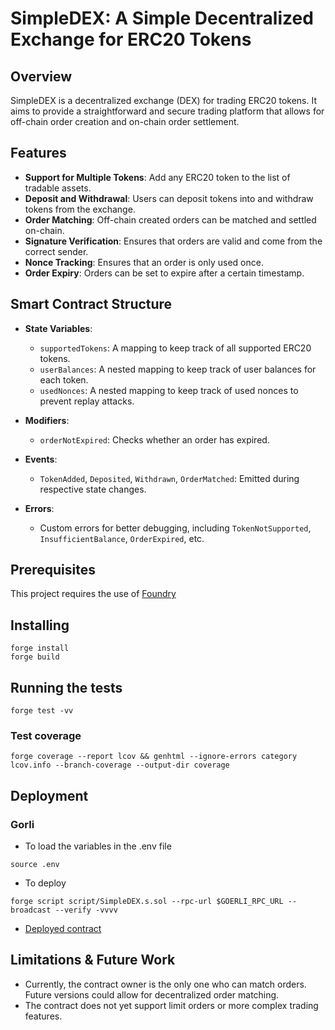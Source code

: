 # SimpleDEX: A Simple Decentralized Exchange for ERC20 Tokens

## Overview

SimpleDEX is a decentralized exchange (DEX) for trading ERC20 tokens. It aims to provide a straightforward and secure trading platform that allows for off-chain order creation and on-chain order settlement.

## Features

- **Support for Multiple Tokens**: Add any ERC20 token to the list of tradable assets.
- **Deposit and Withdrawal**: Users can deposit tokens into and withdraw tokens from the exchange.
- **Order Matching**: Off-chain created orders can be matched and settled on-chain.
- **Signature Verification**: Ensures that orders are valid and come from the correct sender.
- **Nonce Tracking**: Ensures that an order is only used once.
- **Order Expiry**: Orders can be set to expire after a certain timestamp.

## Smart Contract Structure

- **State Variables**:

  - `supportedTokens`: A mapping to keep track of all supported ERC20 tokens.
  - `userBalances`: A nested mapping to keep track of user balances for each token.
  - `usedNonces`: A nested mapping to keep track of used nonces to prevent replay attacks.

- **Modifiers**:

  - `orderNotExpired`: Checks whether an order has expired.

- **Events**:

  - `TokenAdded`, `Deposited`, `Withdrawn`, `OrderMatched`: Emitted during respective state changes.

- **Errors**:
  - Custom errors for better debugging, including `TokenNotSupported`, `InsufficientBalance`, `OrderExpired`, etc.

## Prerequisites

This project requires the use of [Foundry](https://book.getfoundry.sh/)

## Installing

```
forge install
forge build
```

## Running the tests

```
forge test -vv
```

### Test coverage

```
forge coverage --report lcov && genhtml --ignore-errors category lcov.info --branch-coverage --output-dir coverage
```

## Deployment

### Gorli

- To load the variables in the .env file

```
source .env
```

- To deploy

```
forge script script/SimpleDEX.s.sol --rpc-url $GOERLI_RPC_URL --broadcast --verify -vvvv
```

- [Deployed contract](https://goerli.etherscan.io/address/0x06a60d0038c03e185ae0c121eee30e4d1faa6c6c)

## Limitations & Future Work

- Currently, the contract owner is the only one who can match orders. Future versions could allow for decentralized order matching.
- The contract does not yet support limit orders or more complex trading features.
